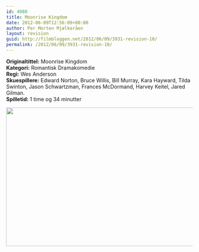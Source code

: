 ```yaml
---
id: 4088
title: Moonrise Kingdom
date: 2012-06-09T12:56:09+00:00
author: Per Morten Mjølkeråen
layout: revision
guid: http://filmbloggen.net/2012/06/09/3931-revision-10/
permalink: /2012/06/09/3931-revision-10/
---
```

**Originaltittel:** Moonrise Kingdom  
**Kategori:** Romantisk Dramakomedie  
**Regi:** Wes Anderson  
**Skuespillere:** Edward Norton, Bruce Willis, Bill Murray, Kara Hayward, Tilda Swinton, Jason Schwartzman, Frances McDormand, Harvey Keitel, Jared Gilman.  
**Spilletid:** 1 time og 34 minutter

<a href="http://filmbloggen.net/?attachment_id=4035" rel="attachment wp-att-4035"><img class="alignnone size-large wp-image-4035" src="http://filmbloggen.net/wp-content/uploads//2012/06/Moonrise-Kingdom-prog-620x375.jpg" alt="" width="620" height="375" /></a>